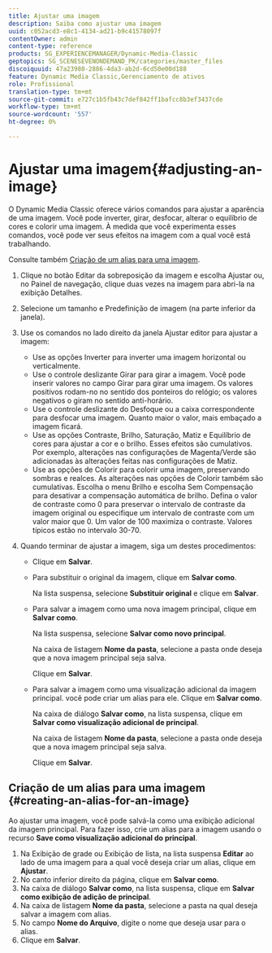 ```yaml
---
title: Ajustar uma imagem
description: Saiba como ajustar uma imagem
uuid: c052acd3-e8c1-4134-ad21-b9c41578097f
contentOwner: admin
content-type: reference
products: SG_EXPERIENCEMANAGER/Dynamic-Media-Classic
geptopics: SG_SCENESEVENONDEMAND_PK/categories/master_files
discoiquuid: 47a23980-2886-4da3-ab2d-6cd50e00d188
feature: Dynamic Media Classic,Gerenciamento de ativos
role: Profissional
translation-type: tm+mt
source-git-commit: e727c1b5fb43c7def842ff1bafcc8b3ef3437cde
workflow-type: tm+mt
source-wordcount: '557'
ht-degree: 0%

---
```



# Ajustar uma imagem{#adjusting-an-image}

O Dynamic Media Classic oferece vários comandos para ajustar a aparência de uma imagem. Você pode inverter, girar, desfocar, alterar o equilíbrio de cores e colorir uma imagem. À medida que você experimenta esses comandos, você pode ver seus efeitos na imagem com a qual você está trabalhando.

Consulte também [Criação de um alias para uma imagem](adjusting-image.md#creating_an_alias_for_an_image).

1. Clique no botão Editar da sobreposição da imagem e escolha Ajustar ou, no Painel de navegação, clique duas vezes na imagem para abri-la na exibição Detalhes.
1. Selecione um tamanho e Predefinição de imagem (na parte inferior da janela).
1. Use os comandos no lado direito da janela Ajustar editor para ajustar a imagem:

   * Use as opções Inverter para inverter uma imagem horizontal ou verticalmente.
   * Use o controle deslizante Girar para girar a imagem. Você pode inserir valores no campo Girar para girar uma imagem. Os valores positivos rodam-no no sentido dos ponteiros do relógio; os valores negativos o giram no sentido anti-horário.
   * Use o controle deslizante do Desfoque ou a caixa correspondente para desfocar uma imagem. Quanto maior o valor, mais embaçado a imagem ficará.
   * Use as opções Contraste, Brilho, Saturação, Matiz e Equilíbrio de cores para ajustar a cor e o brilho. Esses efeitos são cumulativos. Por exemplo, alterações nas configurações de Magenta/Verde são adicionadas às alterações feitas nas configurações de Matiz.
   * Use as opções de Colorir para colorir uma imagem, preservando sombras e realces. As alterações nas opções de Colorir também são cumulativas. Escolha o menu Brilho e escolha Sem Compensação para desativar a compensação automática de brilho. Defina o valor de contraste como 0 para preservar o intervalo de contraste da imagem original ou especifique um intervalo de contraste com um valor maior que 0. Um valor de 100 maximiza o contraste. Valores típicos estão no intervalo 30-70.

1. Quando terminar de ajustar a imagem, siga um destes procedimentos:

   * Clique em **Salvar**.
   * Para substituir o original da imagem, clique em **Salvar como**.

      Na lista suspensa, selecione **Substituir original** e clique em **Salvar**.

   * Para salvar a imagem como uma nova imagem principal, clique em **Salvar como**.

      Na lista suspensa, selecione **Salvar como novo principal**.

      Na caixa de listagem **Nome da pasta**, selecione a pasta onde deseja que a nova imagem principal seja salva.

      Clique em **Salvar**.

   * Para salvar a imagem como uma visualização adicional da imagem principal. você pode criar um alias para ele. Clique em **Salvar como**.

      Na caixa de diálogo **Salvar como**, na lista suspensa, clique em **Salvar como visualização adicional de principal**.

      Na caixa de listagem **Nome da pasta**, selecione a pasta onde deseja que a nova imagem principal seja salva.

      Clique em **Salvar**.

## Criação de um alias para uma imagem {#creating-an-alias-for-an-image}

Ao ajustar uma imagem, você pode salvá-la como uma exibição adicional da imagem principal. Para fazer isso, crie um alias para a imagem usando o recurso **Save como visualização adicional do principal**.

1. Na Exibição de grade ou Exibição de lista, na lista suspensa **Editar** ao lado de uma imagem para a qual você deseja criar um alias, clique em **Ajustar**.
1. No canto inferior direito da página, clique em **Salvar como**.
1. Na caixa de diálogo **Salvar como**, na lista suspensa, clique em **Salvar como exibição de adição de principal**.
1. Na caixa de listagem **Nome da pasta**, selecione a pasta na qual deseja salvar a imagem com alias.
1. No campo **Nome do Arquivo**, digite o nome que deseja usar para o alias.
1. Clique em **Salvar**.

